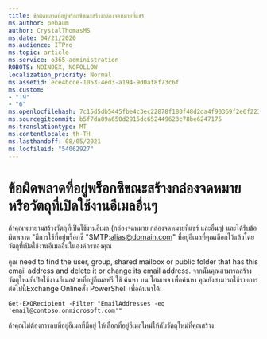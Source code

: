 ```yaml
---
title: ข้อผิดพลาดที่อยู่พร็อกซีขณะสร้างกล่องจดหมายที่แชร์
ms.author: pebaum
author: CrystalThomasMS
ms.date: 04/21/2020
ms.audience: ITPro
ms.topic: article
ms.service: o365-administration
ROBOTS: NOINDEX, NOFOLLOW
localization_priority: Normal
ms.assetid: ece4bcce-1053-4ed3-a194-9d0af8f73c6f
ms.custom:
- "19"
- "6"
ms.openlocfilehash: 7c15d5db5445fbe4c3ec22878f180f48d2da4f90369f2e6f223916646eb19c12
ms.sourcegitcommit: b5f7da89a650d2915dc652449623c78be6247175
ms.translationtype: MT
ms.contentlocale: th-TH
ms.lasthandoff: 08/05/2021
ms.locfileid: "54062927"
---
```

# <a name="proxy-address-error-while-creating-a-mailbox-or-other-email-enabled-object"></a>ข้อผิดพลาดที่อยู่พร็อกซีขณะสร้างกล่องจดหมายหรือวัตถุที่เปิดใช้งานอีเมลอื่นๆ

ถ้าคุณพยายามสร้างวัตถุที่เปิดใช้งานอีเมล (กล่องจดหมาย กล่องจดหมายที่แชร์ และอื่นๆ) และได้รับข้อผิดพลาด "มีการใช้ที่อยู่พร็อกซี "SMTP:alias@domain.com" ที่อยู่อีเมลที่คุณเลือกไว้แล้วโดยวัตถุที่เปิดใช้งานอีเมลอื่นในองค์กรของคุณ
  
คุณ need to find the user, group, shared mailbox or public folder that has this email address and delete it or change its email address. จากนั้นคุณสามารถสร้างวัตถุใหม่ที่เปิดใช้งานอีเมลด้วยที่อยู่อีเมลฟรี ใช้ ค้นหา บน โฮมเพจ เพื่อค้นหา คุณยังสามารถใช้รายการต่อไปนี้Exchange Onlineสั่ง PowerShell เพื่อค้นหาได้:

`
    Get-EXORecipient -Filter "EmailAddresses -eq 'email@contoso.onmicrosoft.com'"
`
  
ถ้าคุณไม่ต้องการลบที่อยู่อีเมลที่มีอยู่ ให้เลือกที่อยู่อีเมลใหม่ให้กับวัตถุใหม่ที่คุณสร้าง
  